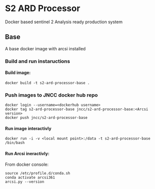 # S2 ARD Processor

Docker based sentinel 2 Analysis ready production system

## Base
A base docker image with arcsi installed

### Build and run instaructions

#### Build image:

    docker build -t s2-ard-processor-base .

### Push images to JNCC docker hub repo

```
docker login --username=<dockerhub username>
docker tag s2-ard-processor-base jncc/s2-ard-processor-base:<Arcsi version>
docker push jncc/s2-ard-processor-base
```

#### Run image interactivly

    docker run -i -v <local mount point>:/data -t s2-ard-processor-base /bin/bash

#### Run Arcsi ineractivly:

From docker console:

```
source /etc/profile.d/conda.sh
conda activate arcsi361
arcsi.py --version
```



